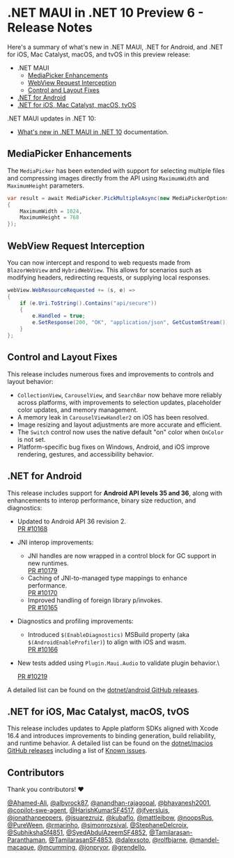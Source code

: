 # .NET MAUI in .NET 10 Preview 6 - Release Notes

Here's a summary of what's new in .NET MAUI, .NET for Android, and .NET for iOS, Mac Catalyst, macOS, and tvOS in this preview release:

- .NET MAUI
  - [MediaPicker Enhancements](#mediapicker-enhancements)
  - [WebView Request Interception](#webview-request-interception)
  - [Control and Layout Fixes](#control-and-layout-fixes)
- [.NET for Android](#net-for-android)
- [.NET for iOS, Mac Catalyst, macOS, tvOS](#net-for-ios-mac-catalyst-macos-tvos)

.NET MAUI updates in .NET 10:

- [What's new in .NET MAUI in .NET 10](https://learn.microsoft.com/dotnet/maui/whats-new/dotnet-10) documentation.

## MediaPicker Enhancements

The `MediaPicker` has been extended with support for selecting multiple files and compressing images directly from the API using `MaximumWidth` and `MaximumHeight` parameters.

```csharp
var result = await MediaPicker.PickMultipleAsync(new MediaPickerOptions
{
    MaximumWidth = 1024,
    MaximumHeight = 768
});
```

## WebView Request Interception

You can now intercept and respond to web requests made from `BlazorWebView` and `HybridWebView`. This allows for scenarios such as modifying headers, redirecting requests, or supplying local responses.

```csharp
webView.WebResourceRequested += (s, e) =>
{
    if (e.Uri.ToString().Contains("api/secure"))
    {
        e.Handled = true;
        e.SetResponse(200, "OK", "application/json", GetCustomStream());
    }
};
```

## Control and Layout Fixes

This release includes numerous fixes and improvements to controls and layout behavior:

- `CollectionView`, `CarouselView`, and `SearchBar` now behave more reliably across platforms, with improvements to selection updates, placeholder color updates, and memory management.
- A memory leak in `CarouselViewHandler2` on iOS has been resolved.
- Image resizing and layout adjustments are more accurate and efficient.
- The `Switch` control now uses the native default "on" color when `OnColor` is not set.
- Platform-specific bug fixes on Windows, Android, and iOS improve rendering, gestures, and accessibility behavior.

## .NET for Android

This release includes support for **Android API levels 35 and 36**, along with enhancements to interop performance, binary size reduction, and diagnostics:

- Updated to Android API 36 revision 2.\
  [PR #10168](https://github.com/dotnet/android/pull/10168)
- JNI interop improvements:
  - JNI handles are now wrapped in a control block for GC support in new runtimes.\
    [PR #10179](https://github.com/dotnet/android/pull/10179)
  - Caching of JNI-to-managed type mappings to enhance performance.\
    [PR #10170](https://github.com/dotnet/android/pull/10170)
  - Improved handling of foreign library p/invokes.\
    [PR #10165](https://github.com/dotnet/android/pull/10165)
- Diagnostics and profiling improvements:
  - Introduced `$(EnableDiagnostics)` MSBuild property (aka `$(AndroidEnableProfiler)`) to align with iOS and wasm.\
    [PR #10166](https://github.com/dotnet/android/pull/10166)
- New tests added using `Plugin.Maui.Audio` to validate plugin behavior.\

  [PR #10219](https://github.com/dotnet/android/pull/10219)

A detailed list can be found on the [dotnet/android GitHub releases](https://github.com/dotnet/android/releases/).

## .NET for iOS, Mac Catalyst, macOS, tvOS

This release includes updates to Apple platform SDKs aligned with Xcode 16.4 and introduces improvements to binding generation, build reliability, and runtime behavior. A detailed list can be found on the [dotnet/macios GitHub releases](https://github.com/dotnet/macios/releases/) including a list of [Known issues](https://github.com/dotnet/macios/wiki/Known-issues-in-.NET10).

## Contributors

Thank you contributors! ❤️

[@Ahamed-Ali](https://github.com/Ahamed-Ali), [@albyrock87](https://github.com/albyrock87), [@anandhan-rajagopal](https://github.com/anandhan-rajagopal), [@bhavanesh2001](https://github.com/bhavanesh2001), [@copilot-swe-agent](https://github.com/copilot-swe-agent), [@HarishKumarSF4517](https://github.com/HarishKumarSF4517), [@jfversluis](https://github.com/jfversluis), [@jonathanpeppers](https://github.com/jonathanpeppers), [@jsuarezruiz](https://github.com/jsuarezruiz), [@kubaflo](https://github.com/kubaflo), [@mattleibow](https://github.com/mattleibow), [@noopsRus](https://github.com/noopsRus), [@PureWeen](https://github.com/PureWeen), [@rmarinho](https://github.com/rmarinho), [@simonrozsival](https://github.com/simonrozsival), [@StephaneDelcroix](https://github.com/StephaneDelcroix), [@SubhikshaSf4851](https://github.com/SubhikshaSf4851), [@SyedAbdulAzeemSF4852](https://github.com/SyedAbdulAzeemSF4852), [@Tamilarasan-Paranthaman](https://github.com/Tamilarasan-Paranthaman), [@TamilarasanSF4853](https://github.com/TamilarasanSF4853), [@dalexsoto](https://github.com/dalexsoto), [@rolfbjarne](https://github.com/rolfbjarne), [@mandel-macaque](https://github.com/mandel-macaque), [@mcumming](https://github.com/mcumming), [@jonpryor](https://github.com/jonpryor), [@grendello](https://github.com/grendello), 
